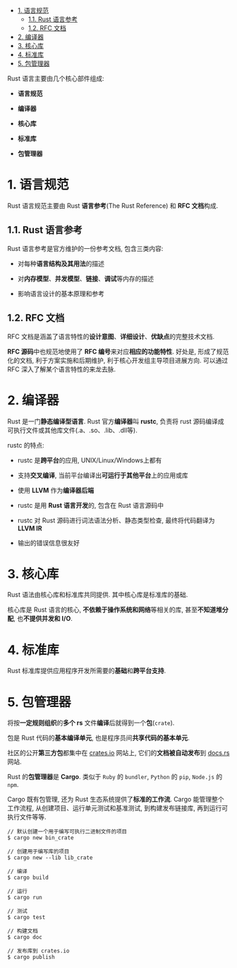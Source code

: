 
<!-- @import "[TOC]" {cmd="toc" depthFrom=1 depthTo=6 orderedList=false} -->

<!-- code_chunk_output -->

- [1. 语言规范](#1-语言规范)
  - [1.1. Rust 语言参考](#11-rust-语言参考)
  - [1.2. RFC 文档](#12-rfc-文档)
- [2. 编译器](#2-编译器)
- [3. 核心库](#3-核心库)
- [4. 标准库](#4-标准库)
- [5. 包管理器](#5-包管理器)

<!-- /code_chunk_output -->

Rust 语言主要由几个核心部件组成:

* **语言规范**

* **编译器**

* **核心库**

* **标准库**

* **包管理器**

# 1. 语言规范

Rust 语言规范主要由 Rust **语言参考**(The Rust Reference) 和 **RFC 文档**构成.

## 1.1. Rust 语言参考

Rust 语言参考是官方维护的一份参考文档, 包含三类内容:

* 对每种**语言结构及其用法**的描述

* 对**内存模型**、**并发模型**、**链接**、**调试**等内存的描述

* 影响语言设计的基本原理和参考

## 1.2. RFC 文档

RFC 文档是涵盖了语言特性的**设计意图**、**详细设计**、**优缺点**的完整技术文档.

**RFC 源码**中也规范地使用了 **RFC 编号**来对应**相应的功能特性**. 好处是, 形成了规范化的文档, 利于方案实施和后期维护, 利于核心开发组主导项目进展方向. 可以通过 RFC 深入了解某个语言特性的来龙去脉.

# 2. 编译器

Rust 是一门**静态编译型语言**. Rust 官方**编译器**叫 **rustc**, 负责将 rust 源码编译成可执行文件或其他库文件(.a、.so、.lib、.dll等).

rustc 的特点:

* rustc 是**跨平台**的应用, UNIX/Linux/Windows上都有

* 支持**交叉编译**, 当前平台编译出**可运行于其他平台**上的应用或库

* 使用 **LLVM** 作为**编译器后端**

* rustc 是用 **Rust 语言开发**的, 包含在 Rust 语言源码中

* rustc 对 Rust 源码进行词法语法分析、静态类型检查, 最终将代码翻译为 **LLVM IR**

* 输出的错误信息很友好

# 3. 核心库

Rust 语法由核心库和标准库共同提供. 其中核心库是标准库的基础.

核心库是 Rust 语言的核心, **不依赖于操作系统和网络**等相关的库, 甚至**不知道堆分配**, 也**不提供并发和 I/O**.

# 4. 标准库

Rust 标准库提供应用程序开发所需要的**基础**和**跨平台支持**.

# 5. 包管理器

将按**一定规则组织**的**多个 rs** 文件**编译**后就得到一个**包**(`crate`).

包是 Rust 代码的**基本编译单元**, 也是程序员间**共享代码的基本单元**.

社区的公开**第三方包**都集中在 [crates.io](https://crates.io/) 网站上, 它们的**文档被自动发布**到 [docs.rs](https://docs.rs/) 网站.

Rust 的**包管理器**是 **Cargo**. 类似于 `Ruby` 的 `bundler`, `Python` 的 `pip`, `Node.js` 的 `npm`.

Cargo 既有包管理, 还为 Rust 生态系统提供了**标准的工作流**. Cargo 能管理整个工作流程, 从创建项目、运行单元测试和基准测试, 到构建发布链接库, 再到运行可执行文件等等.

```
// 默认创建一个用于编写可执行二进制文件的项目
$ cargo new bin_crate

// 创建用于编写库的项目
$ cargo new --lib lib_crate

// 编译
$ cargo build

// 运行
$ cargo run

// 测试
$ cargo test

// 构建文档
$ cargo doc

// 发布库到 crates.io
$ cargo publish
```

